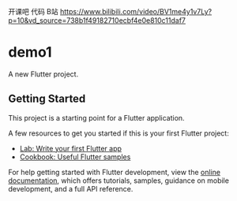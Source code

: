 开课吧 代码
 B站  https://www.bilibili.com/video/BV1me4y1v7Ly?p=10&vd_source=738b1f49182710ecbf4e0e810c11daf7


# demo1
A new Flutter project.

## Getting Started

This project is a starting point for a Flutter application.

A few resources to get you started if this is your first Flutter project:

- [Lab: Write your first Flutter app](https://docs.flutter.dev/get-started/codelab)
- [Cookbook: Useful Flutter samples](https://docs.flutter.dev/cookbook)

For help getting started with Flutter development, view the
[online documentation](https://docs.flutter.dev/), which offers tutorials,
samples, guidance on mobile development, and a full API reference.
